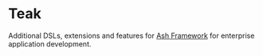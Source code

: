 # Teak

Additional DSLs, extensions and features for [Ash Framework](https://ash-hq.org) for enterprise application development.


